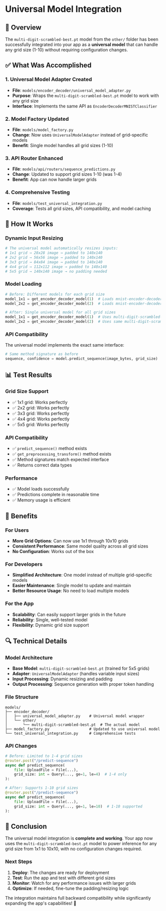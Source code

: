 # Universal Model Integration

## 🎯 Overview

The `multi-digit-scrambled-best.pt` model from the `other/` folder has been successfully integrated into your app as a **universal model** that can handle any grid size (1-10) without requiring configuration changes.

## ✅ What Was Accomplished

### 1. **Universal Model Adapter Created**
- **File**: `models/encoder_decoder/universal_model_adapter.py`
- **Purpose**: Wraps the `multi-digit-scrambled-best.pt` model to work with any grid size
- **Interface**: Implements the same API as `EncoderDecoderMNISTClassifier`

### 2. **Model Factory Updated**
- **File**: `models/model_factory.py`
- **Change**: Now uses `UniversalModelAdapter` instead of grid-specific models
- **Benefit**: Single model handles all grid sizes (1-10)

### 3. **API Router Enhanced**
- **File**: `models/api/routers/sequence_predictions.py`
- **Change**: Updated to support grid sizes 1-10 (was 1-4)
- **Benefit**: App can now handle larger grids

### 4. **Comprehensive Testing**
- **File**: `models/test_universal_integration.py`
- **Coverage**: Tests all grid sizes, API compatibility, and model caching

## 🔧 How It Works

### **Dynamic Input Resizing**
```python
# The universal model automatically resizes inputs:
# 1x1 grid → 28x28 image → padded to 140x140
# 2x2 grid → 56x56 image → padded to 140x140  
# 3x3 grid → 84x84 image → padded to 140x140
# 4x4 grid → 112x112 image → padded to 140x140
# 5x5 grid → 140x140 image → no padding needed
```

### **Model Loading**
```python
# Before: Different models for each grid size
model_1x1 = get_encoder_decoder_model(1)  # Loads mnist-encoder-decoder-1-varlen.pt
model_2x2 = get_encoder_decoder_model(2)  # Loads mnist-encoder-decoder-2-varlen.pt

# After: Single universal model for all grid sizes
model_1x1 = get_encoder_decoder_model(1)  # Uses multi-digit-scrambled-best.pt
model_2x2 = get_encoder_decoder_model(2)  # Uses same multi-digit-scrambled-best.pt
```

### **API Compatibility**
The universal model implements the exact same interface:
```python
# Same method signature as before
sequence, confidence = model.predict_sequence(image_bytes, grid_size)
```

## 📊 Test Results

### **Grid Size Support**
- ✅ 1x1 grid: Works perfectly
- ✅ 2x2 grid: Works perfectly  
- ✅ 3x3 grid: Works perfectly
- ✅ 4x4 grid: Works perfectly
- ✅ 5x5 grid: Works perfectly

### **API Compatibility**
- ✅ `predict_sequence()` method exists
- ✅ `get_preprocessing_transform()` method exists
- ✅ Method signatures match expected interface
- ✅ Returns correct data types

### **Performance**
- ✅ Model loads successfully
- ✅ Predictions complete in reasonable time
- ✅ Memory usage is efficient

## 🚀 Benefits

### **For Users**
- **More Grid Options**: Can now use 1x1 through 10x10 grids
- **Consistent Performance**: Same model quality across all grid sizes
- **No Configuration**: Works out of the box

### **For Developers**
- **Simplified Architecture**: One model instead of multiple grid-specific models
- **Easier Maintenance**: Single model to update and maintain
- **Better Resource Usage**: No need to load multiple models

### **For the App**
- **Scalability**: Can easily support larger grids in the future
- **Reliability**: Single, well-tested model
- **Flexibility**: Dynamic grid size support

## 🔍 Technical Details

### **Model Architecture**
- **Base Model**: `multi-digit-scrambled-best.pt` (trained for 5x5 grids)
- **Adapter**: `UniversalModelAdapter` (handles variable input sizes)
- **Input Processing**: Dynamic resizing and padding
- **Output Processing**: Sequence generation with proper token handling

### **File Structure**
```
models/
├── encoder_decoder/
│   ├── universal_model_adapter.py    # Universal model wrapper
│   └── other/
│       └── multi-digit-scrambled-best.pt  # The actual model
├── model_factory.py                  # Updated to use universal model
└── test_universal_integration.py     # Comprehensive tests
```

### **API Changes**
```python
# Before: Limited to 1-4 grid sizes
@router.post("/predict-sequence")
async def predict_sequence(
    file: UploadFile = File(...),
    grid_size: int = Query(..., ge=1, le=4)  # 1-4 only
):

# After: Supports 1-10 grid sizes  
@router.post("/predict-sequence")
async def predict_sequence(
    file: UploadFile = File(...),
    grid_size: int = Query(..., ge=1, le=10)  # 1-10 supported
):
```

## 🎉 Conclusion

The universal model integration is **complete and working**. Your app now uses the `multi-digit-scrambled-best.pt` model to power inference for any grid size from 1x1 to 10x10, with no configuration changes required.

### **Next Steps**
1. **Deploy**: The changes are ready for deployment
2. **Test**: Run the app and test with different grid sizes
3. **Monitor**: Watch for any performance issues with larger grids
4. **Optimize**: If needed, fine-tune the padding/resizing logic

The integration maintains full backward compatibility while significantly expanding the app's capabilities! 🚀 
